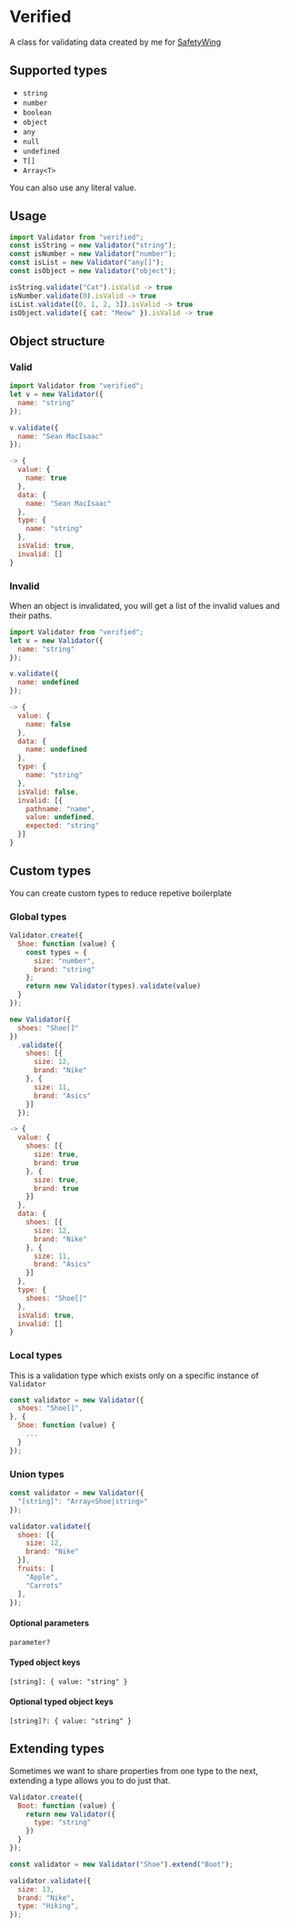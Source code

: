 # Verified
A class for validating data created by me for [SafetyWing](https://www.safetywing.com/)

## Supported types

- `string`
- `number`
- `boolean`
- `object`
- `any`
- `null`
- `undefined`
- `T[]`
- `Array<T>`

You can also use any literal value.

## Usage
```js
import Validator from "verified";
const isString = new Validator("string");
const isNumber = new Validator("number");
const isList = new Validator("any[]");
const isObject = new Validator("object");

isString.validate("Cat").isValid -> true
isNumber.validate(0).isValid -> true
isList.validate([0, 1, 2, 3]).isValid -> true
isObject.validate({ cat: "Meow" }).isValid -> true
```

## Object structure

### Valid

```js
import Validator from "verified";
let v = new Validator({
  name: "string"
});

v.validate({
  name: "Sean MacIsaac"
});

-> {
  value: {
    name: true
  },
  data: {
    name: "Sean MacIsaac"
  },
  type: {
    name: "string"
  },
  isValid: true,
  invalid: []
}
```

### Invalid

When an object is invalidated, you will get a list of the invalid values and their paths.

```js
import Validator from "verified";
let v = new Validator({
  name: "string"
});

v.validate({
  name: undefined
});

-> {
  value: {
    name: false
  },
  data: {
    name: undefined
  },
  type: {
    name: "string"
  },
  isValid: false,
  invalid: [{
    pathname: "name",
    value: undefined,
    expected: "string"
  }]
}
```

## Custom types

You can create custom types to reduce repetive boilerplate

### Global types

```js
Validator.create({
  Shoe: function (value) {
    const types = {
      size: "number",
      brand: "string"
    };
    return new Validator(types).validate(value)
  }
});

new Validator({
  shoes: "Shoe[]"
})
  .validate({
    shoes: [{
      size: 12,
      brand: "Nike"
    }, {
      size: 11,
      brand: "Asics"
    }]
  });

-> {
  value: {
    shoes: [{
      size: true,
      brand: true
    }, {
      size: true,
      brand: true
    }]
  },
  data: {
    shoes: [{
      size: 12,
      brand: "Nike"
    }, {
      size: 11,
      brand: "Asics"
    }]
  },
  type: {
    shoes: "Shoe[]"
  },
  isValid: true,
  invalid: []
}
```

### Local types

This is a validation type which exists only on a specific instance of `Validator`

```js
const validator = new Validator({
  shoes: "Shoe[]",
}, {
  Shoe: function (value) {
    ...
  }
});
```

### Union types
```js
const validator = new Validator({
  "[string]": "Array<Shoe|string>"
});

validator.validate({
  shoes: [{
    size: 12,
    brand: "Nike"
  }],
  fruits: [
    "Apple",
    "Carrots"
  ],
});
```

#### Optional parameters

`parameter?`

#### Typed object keys

`[string]: { value: "string" }`

#### Optional typed object keys

`[string]?: { value: "string" }`

## Extending types
Sometimes we want to share properties from one type to the next, extending a type allows you to do just that.

```js
Validator.create({
  Boot: function (value) {
    return new Validator({
      type: "string"
    })
  }
});

const validator = new Validator("Shoe").extend("Boot");

validator.validate({
  size: 13,
  brand: "Nike",
  type: "Hiking",
});
```